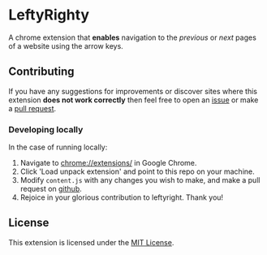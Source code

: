 # LeftyRighty

A chrome extension that **enables** navigation to the *previous* or *next* pages of a website using the arrow keys.

## Contributing

If you have any suggestions for improvements or discover sites where this extension **does not work correctly** then feel free to open an [issue](https://github.com/jawrainey/leftyrighty/issues) or make a [pull request](https://github.com/jawrainey/leftyrighty/pulls).

### Developing locally

In the case of running locally:

1. Navigate to [chrome://extensions/](chrome://extensions/) in Google Chrome.
2. Click 'Load unpack extension' and point to this repo on your machine.
3. Modify `content.js` with any changes you wish to make, and make a pull request on [github](https://github.com/jawrainey/leftyrighty/pulls).
4. Rejoice in your glorious contribution to leftyright. Thank you!

## License

This extension is licensed under the [MIT License](https://github.com/jawrainey/leftyrighty/blob/master/LICENSE.txt).
